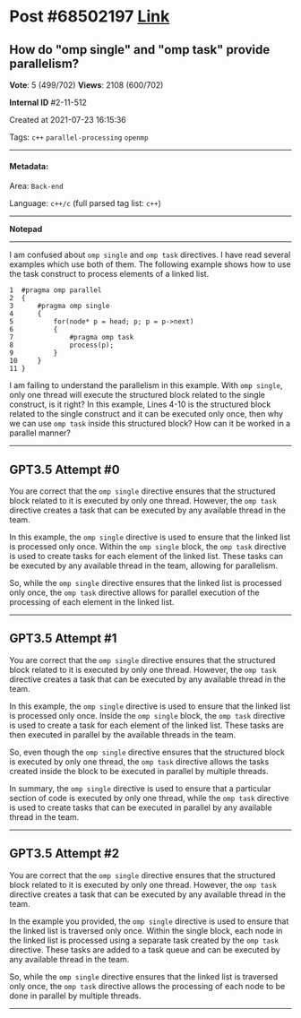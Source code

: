 
# Post \#68502197 [Link](https://stackoverflow.com/questions/68502197/)

## How do "omp single" and "omp task" provide parallelism?

**Vote**: 5 (499/702) **Views**: 2108 (600/702) 

**Internal ID** \#2-11-512

Created at 2021-07-23 16:15:36

Tags: `c++` `parallel-processing` `openmp`

----------

#### Metadata:

Area: `Back-end`

Language: `c++/c` (full parsed tag list: `c++`)

----------

**Notepad**


----------

I am confused about `omp single` and `omp task` directives. I have read several examples which use both of them. The following example shows how to use the task construct to process elements of a linked list.
```
1  #pragma omp parallel
2  {
3      #pragma omp single
4      {
5          for(node* p = head; p; p = p->next)
6          {
7              #pragma omp task
8              process(p); 
9          }
10     }
11 }
```

I am failing to understand the parallelism in this example. With `omp single`, only one thread will execute the structured block related to the single construct, is it right? In this example, Lines 4-10 is the structured block related to the single construct and it can be executed only once, then why we can use `omp task` inside this structured block? How can it be worked in a parallel manner?


----------
        
## GPT3.5 Attempt \#0

You are correct that the `omp single` directive ensures that the structured block related to it is executed by only one thread. However, the `omp task` directive creates a task that can be executed by any available thread in the team. 

In this example, the `omp single` directive is used to ensure that the linked list is processed only once. Within the `omp single` block, the `omp task` directive is used to create tasks for each element of the linked list. These tasks can be executed by any available thread in the team, allowing for parallelism.

So, while the `omp single` directive ensures that the linked list is processed only once, the `omp task` directive allows for parallel execution of the processing of each element in the linked list.

--------

## GPT3.5 Attempt \#1

You are correct that the `omp single` directive ensures that the structured block related to it is executed by only one thread. However, the `omp task` directive creates a task that can be executed by any available thread in the team. 

In this example, the `omp single` directive is used to ensure that the linked list is processed only once. Inside the `omp single` block, the `omp task` directive is used to create a task for each element of the linked list. These tasks are then executed in parallel by the available threads in the team.

So, even though the `omp single` directive ensures that the structured block is executed by only one thread, the `omp task` directive allows the tasks created inside the block to be executed in parallel by multiple threads. 

In summary, the `omp single` directive is used to ensure that a particular section of code is executed by only one thread, while the `omp task` directive is used to create tasks that can be executed in parallel by any available thread in the team.

--------

## GPT3.5 Attempt \#2

You are correct that the `omp single` directive ensures that the structured block related to it is executed by only one thread. However, the `omp task` directive creates a task that can be executed by any available thread in the team. 

In the example you provided, the `omp single` directive is used to ensure that the linked list is traversed only once. Within the single block, each node in the linked list is processed using a separate task created by the `omp task` directive. These tasks are added to a task queue and can be executed by any available thread in the team. 

So, while the `omp single` directive ensures that the linked list is traversed only once, the `omp task` directive allows the processing of each node to be done in parallel by multiple threads.

--------
